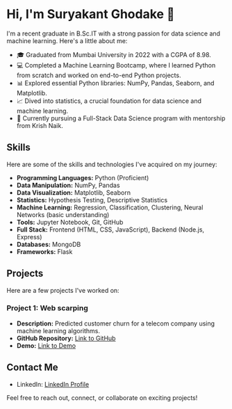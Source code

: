 # Hi, I'm Suryakant Ghodake 👋

I'm a recent graduate in B.Sc.IT with a strong passion for data science and machine learning. Here's a little about me:

- 🎓 Graduated from Mumbai University in 2022 with a CGPA of 8.98.
- 💻 Completed a Machine Learning Bootcamp, where I learned Python from scratch and worked on end-to-end Python projects.
- 📊 Explored essential Python libraries: NumPy, Pandas, Seaborn, and Matplotlib.
- 📈 Dived into statistics, a crucial foundation for data science and machine learning.
- 🤖 Currently pursuing a Full-Stack Data Science program with mentorship from Krish Naik.

## Skills

Here are some of the skills and technologies I've acquired on my journey:

- **Programming Languages:** Python (Proficient)
- **Data Manipulation:** NumPy, Pandas
- **Data Visualization:** Matplotlib, Seaborn
- **Statistics:** Hypothesis Testing, Descriptive Statistics
- **Machine Learning:** Regression, Classification, Clustering, Neural Networks (basic understanding)
- **Tools:** Jupyter Notebook, Git, GitHub
- **Full Stack:** Frontend (HTML, CSS, JavaScript), Backend (Node.js, Express)
- **Databases:** MongoDB
- **Frameworks:** Flask

## Projects

Here are a few projects I've worked on:

### Project 1: Web scarping

- **Description:** Predicted customer churn for a telecom company using machine learning algorithms.
- **GitHub Repository:** [Link to GitHub](https://github.com/rayliegh7/web-scraping-)
- **Demo:** [Link to Demo](https://yourdemo.com)




## Contact Me

- LinkedIn: [LinkedIn Profile](https://www.linkedin.com/in/suryakant-ghodake-585514245)

Feel free to reach out, connect, or collaborate on exciting projects!
